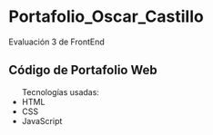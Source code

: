 # Portafolio_Oscar_Castillo
Evaluación 3 de FrontEnd 

<h2>Código de Portafolio Web</h2>
<ul>Tecnologías usadas: <li>HTML</li> <li>CSS</li> <li>JavaScript</li> </ul>
